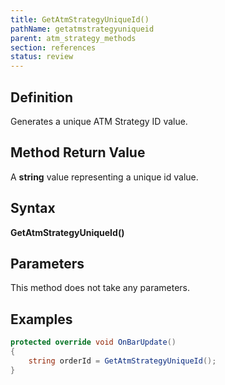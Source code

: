 ```yaml
---
title: GetAtmStrategyUniqueId()
pathName: getatmstrategyuniqueid
parent: atm_strategy_methods
section: references
status: review
---
```


## Definition

Generates a unique ATM Strategy ID value.

## Method Return Value

A **string** value representing a unique id value.

## Syntax

**GetAtmStrategyUniqueId()**

## Parameters

This method does not take any parameters.

## Examples

```csharp
protected override void OnBarUpdate()
{
    string orderId = GetAtmStrategyUniqueId();
}
```
